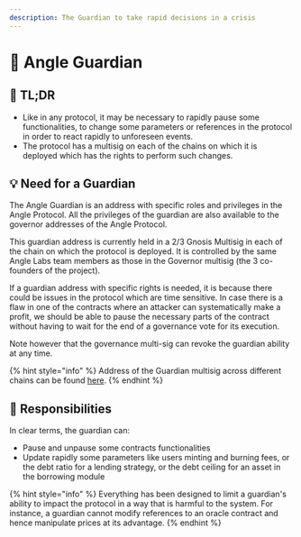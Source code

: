 ```yaml
---
description: The Guardian to take rapid decisions in a crisis
---
```


# 💂 Angle Guardian

## 🔎 TL;DR

- Like in any protocol, it may be necessary to rapidly pause some functionalities, to change some parameters or references in the protocol in order to react rapidly to unforeseen events.
- The protocol has a multisig on each of the chains on which it is deployed which has the rights to perform such changes.

## 💡 Need for a Guardian

The Angle Guardian is an address with specific roles and privileges in the Angle Protocol. All the privileges of the guardian are also available to the governor addresses of the Angle Protocol.

This guardian address is currently held in a 2/3 Gnosis Multisig in each of the chain on which the protocol is deployed. It is controlled by the same Angle Labs team members as those in the Governor multisig (the 3 co-founders of the project).

If a guardian address with specific rights is needed, it is because there could be issues in the protocol which are time sensitive. In case there is a flaw in one of the contracts where an attacker can systematically make a profit, we should be able to pause the necessary parts of the contract without having to wait for the end of a governance vote for its execution.

Note however that the governance multi-sig can revoke the guardian ability at any time.

{% hint style="info" %}
Address of the Guardian multisig across different chains can be found [here](https://developers.angle.money/overview/smart-contracts).
{% endhint %}

## 🔘 Responsibilities

In clear terms, the guardian can:

- Pause and unpause some contracts functionalities
- Update rapidly some parameters like users minting and burning fees, or the debt ratio for a lending strategy, or the debt ceiling for an asset in the borrowing module

{% hint style="info" %}
Everything has been designed to limit a guardian's ability to impact the protocol in a way that is harmful to the system. For instance, a guardian cannot modify references to an oracle contract and hence manipulate prices at its advantage.
{% endhint %}
